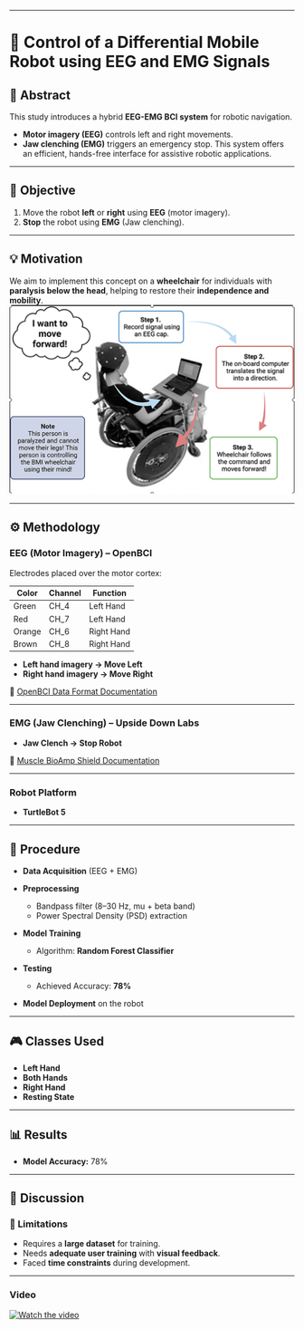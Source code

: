 
---

# 🧠 Control of a Differential Mobile Robot using EEG and EMG Signals

## 📝 Abstract

This study introduces a hybrid **EEG-EMG BCI system** for robotic navigation.

* **Motor imagery (EEG)** controls left and right movements.
* **Jaw clenching (EMG)** triggers an emergency stop.
  This system offers an efficient, hands-free interface for assistive robotic applications.

---

## 🎯 Objective

1. Move the robot **left** or **right** using **EEG** (motor imagery).
2. **Stop** the robot using **EMG** (Jaw clenching).

---

## 💡 Motivation

We aim to implement this concept on a **wheelchair** for individuals with **paralysis below the head**, helping to restore their **independence and mobility**.
![Motivation](images/motivation.png)

---

## ⚙️ Methodology

### EEG (Motor Imagery) – OpenBCI

Electrodes placed over the motor cortex:

| Color  | Channel | Function   |
| ------ | ------- | ---------- |
| Green  | CH\_4   | Left Hand  |
| Red    | CH\_7   | Left Hand  |
| Orange | CH\_6   | Right Hand |
| Brown  | CH\_8   | Right Hand |

* **Left hand imagery → Move Left**
* **Right hand imagery → Move Right**

📄 [OpenBCI Data Format Documentation](https://docs.openbci.com/Cyton/CytonDataFormat/)

---

### EMG (Jaw Clenching) – Upside Down Labs

* **Jaw Clench → Stop Robot**

📄 [Muscle BioAmp Shield Documentation](https://docs.upsidedownlabs.tech/hardware/bioamp/muscle-bioamp-shield/index.html#step-6-visualise-emg-signals-on-laptop)

---

### Robot Platform

* **TurtleBot 5**

---

## 🧪 Procedure

* **Data Acquisition** (EEG + EMG)
* **Preprocessing**

  * Bandpass filter (8–30 Hz, mu + beta band)
  * Power Spectral Density (PSD) extraction
* **Model Training**

  * Algorithm: **Random Forest Classifier**
* **Testing**

  * Achieved Accuracy: **78%**
* **Model Deployment** on the robot

---

## 🎮 Classes Used

* **Left Hand**
* **Both Hands**
* **Right Hand**
* **Resting State**

---

## 📊 Results

* **Model Accuracy:** 78%

---

## 💬 Discussion

### 🔴 Limitations

* Requires a **large dataset** for training.
* Needs **adequate user training** with **visual feedback**.
* Faced **time constraints** during development.

---


### Video
[![Watch the video](https://img.youtube.com/vi/B6f8p4evgH8/maxresdefault.jpg)](https://www.youtube.com/watch?v=B6f8p4evgH8)
